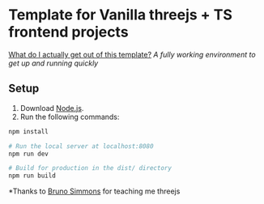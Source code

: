 # Template for Vanilla threejs + TS frontend projects

[What do I actually get out of this template?](https://res.cloudinary.com/di6owew6n/video/upload/v1673521727/template-frontend-webpack.mov)
*A fully working environment to get up and running quickly*

## Setup
1. Download [Node.js](https://nodejs.org/en/download/).
2. Run the following commands:

``` bash
npm install

# Run the local server at localhost:8080
npm run dev

# Build for production in the dist/ directory
npm run build
```

*Thanks to [Bruno Simmons](https://bruno-simon.com/) for teaching me threejs
